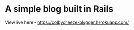 A simple blog built in Rails
=============

View live here - https://colbycheeze-blogger.herokuapp.com/
